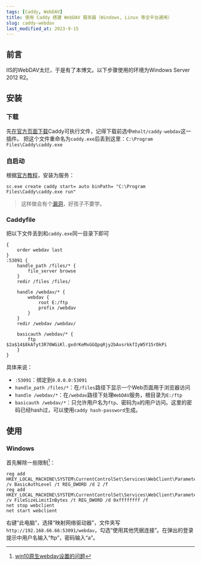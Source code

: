 ```yaml
---
tags: [Caddy, WebDAV]
title: 使用 Caddy 搭建 WebDAV 服务器（Windows, Linux 等全平台通用）
slug: caddy-webdav
last_modified_at: 2023-9-15
---
```


## 前言

IIS的WebDAV太烂，于是有了本博文。以下步骤使用的环境为Windows Server 2012 R2。

## 安装

### 下载

先[在官方页面下载](https://caddyserver.com/download)Caddy可执行文件，记得下载前选中`mholt/caddy-webdav`这一插件。
把这个文件重命名为`caddy.exe`后丢到这里：`C:\Program Files\Caddy\caddy.exe`

### 自启动

根据[官方教程](https://caddyserver.com/docs/running#windows-service)，安装为服务：

```shell
sc.exe create caddy start= auto binPath= "C:\Program Files\Caddy\caddy.exe run"
```

> 这样做会有个[漏洞](https://cloud.tencent.com/developer/article/2120444)，好孩子不要学。

### Caddyfile

把以下文件丢到和`caddy.exe`同一目录下即可

```plain
{
	order webdav last
}
:53091 {
	handle_path /files/* {
		file_server browse
	}
	redir /files /files/

	handle /webdav/* {
		webdav {
			root E:/ftp
			prefix /webdav
		}
	}
	redir /webdav /webdav/

	basicauth /webdav/* {
		ftp $2a$14$8kAfyt3R70WGiKl.gxdrKeMxGGQpqRjy2bAvsrkkfIyW5Y15rDkPi
	}
}
```

具体来说：

- `:53091`：绑定到`0.0.0.0:53091`
- `handle_path /files/*`：在`/files`路径下显示一个Web页面用于浏览器访问
- `handle /webdav/*`：在`/webdav`路径下处理`WebDAV`服务，根目录为`E:/ftp`
- `basicauth /webdav/*`：只允许用户名为`ftp`、密码为`a`的用户访问。这里的密码已经hash过，可以使用`caddy hash-password`生成。

## 使用

### Windows

首先解除一些限制[^1]：

```shell
reg add HKEY_LOCAL_MACHINE\SYSTEM\CurrentControlSet\Services\WebClient\Parameters /v BasicAuthLevel /t REG_DWORD /d 2 /f
reg add HKEY_LOCAL_MACHINE\SYSTEM\CurrentControlSet\Services\WebClient\Parameters /v FileSizeLimitInBytes /t REG_DWORD /d 0xffffffff /f
net stop webclient
net start webclient
```

右键“此电脑”，选择“映射网络驱动器”，文件夹写`http://192.168.66.66:53091/webdav`，勾选“使用其他凭据连接”。在弹出的登录提示中用户名输入“ftp”，密码输入“a”。

[^1]:[win10原生webdav设置的问题](https://juejin.cn/post/6992463338160521230)
